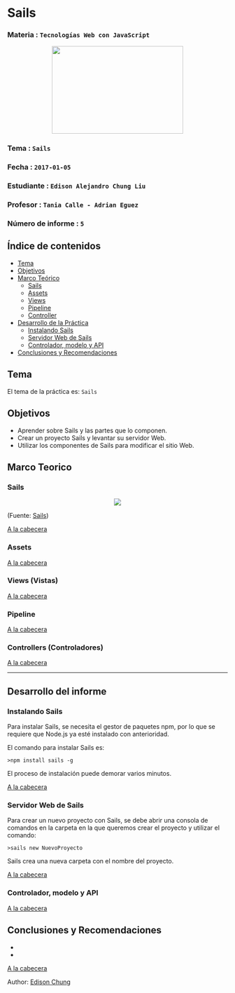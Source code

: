 # Sails

### Materia : `Tecnologías Web con JavaScript`

<p align="center">
<img src="http://www.javatpoint.com/images/javascript/javascript_logo.png" width="300" height="200">
</p>

### Tema : `Sails` 
### Fecha : `2017-01-05`
### Estudiante : `Edison Alejandro Chung Liu`
### Profesor : `Tania Calle - Adrian Eguez`
### Número de informe : `5`

<a name="cabecera"></a>
## Índice de contenidos


- <a href="#tema">Tema</a>
- <a href="#objetivos">Objetivos</a>
- <a href="#marco-teorico">Marco Teórico</a>
  * <a href="#sails">Sails</a>
  * <a href="#assets">Assets</a>
  * <a href="#views">Views</a>
  * <a href="#pipeline">Pipeline</a>
  * <a href="#controller">Controller</a>
- <a href="#desarrollo">Desarrollo de la Práctica</a>
  * <a href="#install">Instalando Sails</a>
  * <a href="#server">Servidor Web de Sails</a>
  * <a href="#api">Controlador, modelo y API</a>
- <a href="#conrec">Conclusiones y Recomendaciones</a> 

<a name="tema"></a>
## Tema
El tema de la práctica es: `Sails`

<a name="objetivos"></a>
## Objetivos

- Aprender sobre Sails y las partes que lo componen.
- Crear un proyecto Sails y levantar su servidor Web.
- Utilizar los componentes de Sails para modificar el sitio Web.

<a name="marco-teorico"></a>
## Marco Teorico

<a name="sails"></a>
### Sails

<p align="center">
<img src="http://sailsjs.com/images/hero_squid.png">
</p>

(Fuente: [Sails](http://sailsjs.com/))

<a href="#cabecera">A la cabecera</a>

<a name="assets"></a>
### Assets

<a href="#cabecera">A la cabecera</a>

<a name="views"></a>
### Views (Vistas)

<a href="#cabecera">A la cabecera</a>

<a name="pipeline"></a>
### Pipeline

<a href="#cabecera">A la cabecera</a>

<a name="controller"></a>
### Controllers (Controladores)

<a href="#cabecera">A la cabecera</a>

---

<a name="desarrollo"></a>
## Desarrollo del informe

<a name="install"></a>
### Instalando Sails

Para instalar Sails, se necesita el gestor de paquetes npm, por lo que se requiere que Node.js ya esté instalado con anterioridad.

El comando para instalar Sails es:

```
>npm install sails -g
```

El proceso de instalación puede demorar varios minutos.

<a href="#cabecera">A la cabecera</a>

<a name="server"></a>
### Servidor Web de Sails

Para crear un nuevo proyecto con Sails, se debe abrir una consola de comandos en la carpeta en la que queremos crear el proyecto y utilizar el comando: 

```
>sails new NuevoProyecto
```

Sails crea una nueva carpeta con el nombre del proyecto.

<a href="#cabecera">A la cabecera</a>

<a name="install"></a>
### Controlador, modelo y API

<a href="#cabecera">A la cabecera</a>

<a name="conrec"></a>

## Conclusiones y Recomendaciones

- 
- 

<a href="#cabecera">A la cabecera</a>


Author: [Edison Chung](https://github.com/chung-edison)